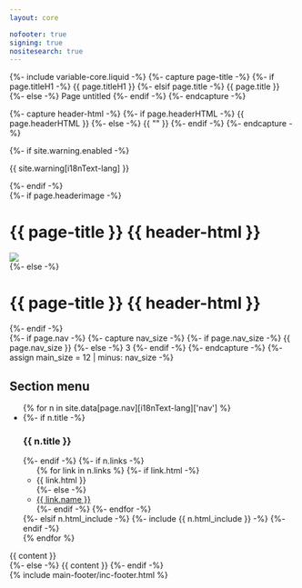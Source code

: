 ```yaml
---
layout: core

nofooter: true
signing: true
nositesearch: true
---
```

{%- include variable-core.liquid -%}
{%- capture page-title -%}
	{%- if page.titleH1 -%}
		{{ page.titleH1 }}
	{%- elsif page.title -%}
		{{ page.title }}
	{%- else -%}
		Page untitled
	{%- endif -%}
{%- endcapture -%}

{%- capture header-html -%}
    {%- if page.headerHTML -%}
        {{ page.headerHTML }}
    {%- else -%}
        {{ "" }}
    {%- endif -%}
{%- endcapture -%}

<main class="container" property="mainContentOfPage" resource="#wb-main" typeof="WebPageElement">
    {%- if site.warning.enabled -%}
    <div class="row">
        <div class="full-width">
            <section class="alert alert-warning">
                <p>{{ site.warning[i18nText-lang] }}</p>
            </section>
        </div>
    </div>
    {%- endif -%}
    <div class="mwscolumns section">
        {%- if page.headerimage -%}
        <div class="row">
            <div class="col-md-9">
                <h1 id="wb-cont" class="mrgn-tp-sm" property="name">{{ page-title }} {{ header-html }}</h1>
            </div>
            <div class="col-md-3 margin-top-medium hidden-sm hidden-xs">
                <img class="pull-right img-responsive thumbnail mrgn-bttm-sm" src="{{ page.headerimage }}" />
            </div>
        </div>
        {%- else -%}
        <h1 id="wb-cont" class="mrgn-tp-sm" property="name">{{ page-title }} {{ header-html }}</h1>
        {%- endif -%}
    </div>
    <div class="row">
        {%- if page.nav -%}
            {%- capture nav_size -%}
            {%- if page.nav_size -%}
            {{ page.nav_size }}
            {%- else -%}
            3
            {%- endif -%}
            {%- endcapture -%}
            {%- assign main_size = 12 | minus: nav_size -%}
            <div class="col-md-{{ nav_size }}">
                <nav role="navigation" id="wb-sec" typeof="SiteNavigationElement" class="small visible-md visible-lg">
                    <h2>Section menu</h2>
                    <ul class="list-group menu list-unstyled mrgn-lft-0">
                        {% for n in site.data[page.nav][i18nText-lang]['nav'] %}
                        <li>
                            {%- if n.title -%}
                            <h3 class="wb-navcurr">{{ n.title }}</h3>
                            {%- endif -%}
                            {%- if n.links -%}
                            <ul class="list-group menu list-unstyled">
                                {% for link in n.links %}
                                {%- if link.html -%}
                                <li>{{ link.html }}</li>
                                {%- else -%}
                                <li><a class="list-group-item" href="{{ link.url }}">{{ link.name }}</a></li>
                                {%- endif -%}
                                {%- endfor -%}
                            </ul>
                            {%- elsif n.html_include -%}
                            {%- include {{ n.html_include }} -%}
                            {%- endif -%}
                        </li>
                        {% endfor %}
                    </ul>
                </nav>
            </div>
            <div class="col-md-{{ main_size }}">
                {{ content }}
            </div>
        {%- else -%}
            {{ content }}
        {%- endif -%}
    </div>
    {% include main-footer/inc-footer.html %}
</main>